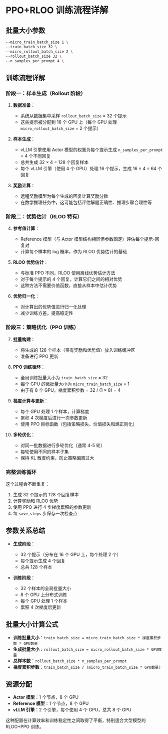# PPO+RLOO 训练流程详解

## 批量大小参数

```bash
--micro_train_batch_size 1 \
--train_batch_size 32 \
--micro_rollout_batch_size 2 \
--rollout_batch_size 32 \
--n_samples_per_prompt 4 \
```

## 训练流程详解

### 阶段一：样本生成（Rollout 阶段）

1. **数据准备**：
   - 系统从数据集中采样 `rollout_batch_size` = 32 个提示
   - 这些提示被分配到 16 个 GPU 上（每个 GPU 处理 `micro_rollout_batch_size` = 2 个提示）

2. **样本生成**：
   - vLLM 引擎使用 Actor 模型的权重为每个提示生成 `n_samples_per_prompt` = 4 个不同回复
   - 总共生成 32 × 4 = 128 个回复样本
   - 每个 vLLM 引擎（使用 4 个 GPU）处理 16 个提示，生成 16 × 4 = 64 个回复

3. **奖励计算**：
   - 远程奖励模型为每个生成的回复计算奖励分数
   - 在数学推理任务中，这可能包括评估解题正确性、推理步骤合理性等

### 阶段二：优势估计（RLOO 特有）

4. **参考值计算**：
   - Reference 模型（与 Actor 模型结构相同但参数固定）评估每个提示-回复对
   - 计算每个样本的 log 概率，作为 RLOO 优势估计的基础

5. **RLOO 优势估计**：
   - 与标准 PPO 不同，RLOO 使用离线优势估计方法
   - 对于每个提示的 4 个回复，计算它们之间的相对优势
   - 这种方法不需要价值函数，直接从样本中估计优势

6. **优势归一化**：
   - 对计算出的优势值进行归一化处理
   - 减少训练方差，提高稳定性

### 阶段三：策略优化（PPO 训练）

7. **批量构建**：
   - 将生成的 128 个样本（带有奖励和优势值）放入训练缓冲区
   - 准备进行 PPO 更新

8. **PPO 训练循环**：
   - 全局训练批量大小为 `train_batch_size` = 32
   - 每个 GPU 的微批量大小为 `micro_train_batch_size` = 1
   - 由于有 8 个 GPU，梯度累积步数 = 32 / (1 × 8) = 4

9. **梯度计算与更新**：
   - 每个 GPU 处理 1 个样本，计算梯度
   - 累积 4 次梯度后进行一次参数更新
   - 使用 PPO 目标函数（包括策略损失、价值损失和熵正则化）

10. **多轮优化**：
    - 对同一批数据进行多轮优化（通常 4-5 轮）
    - 每轮使用不同的样本子集
    - 保持 KL 散度约束，防止策略偏离过大

### 完整训练循环

这个过程会不断重复：
1. 生成 32 个提示的 128 个回复样本
2. 计算奖励和 RLOO 优势
3. 使用 PPO 进行 4 步梯度累积的参数更新
4. 每 `save_steps` 步保存一次检查点

## 参数关系总结

- **生成阶段**：
  - 32 个提示（分布在 16 个 GPU 上，每个处理 2 个）
  - 每个提示生成 4 个回复
  - 总共 128 个样本

- **训练阶段**：
  - 32 个样本的全局批量大小
  - 8 个 GPU 上分布式训练
  - 每个 GPU 处理 1 个样本
  - 累积 4 次梯度后更新

## 批量大小计算公式

- **训练批量大小**：`train_batch_size = micro_train_batch_size * 梯度累积步数 * GPU数量`
- **生成批量大小**：`rollout_batch_size = micro_rollout_batch_size * GPU数量`
- **总样本数**：`rollout_batch_size * n_samples_per_prompt`
- **梯度累积步数**：`train_batch_size / (micro_train_batch_size * GPU数量)`

## 资源分配

- **Actor 模型**：1 个节点，8 个 GPU
- **Reference 模型**：1 个节点，8 个 GPU
- **vLLM 引擎**：2 个引擎，每个使用 4 个 GPU，总共 8 个 GPU

这种配置在计算效率和训练稳定性之间取得了平衡，特别适合大型模型的 RLOO+PPO 训练。